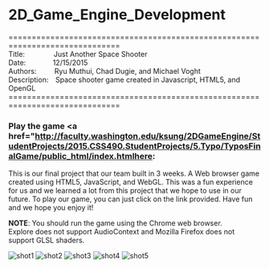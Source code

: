 # 2D_Game_Engine_Development

==============================================================================<br>
Title:&emsp;&emsp;&emsp;&nbsp;&nbsp;&nbsp;
Just Another Space Shooter<br>
Date:&emsp;&emsp;&emsp;&nbsp;&nbsp;
12/15/2015<br>
Authors:&emsp;&emsp;&nbsp;&nbsp;Ryu Muthui, Chad Dugie, and Michael Voght<br>
Description:&emsp;Space shooter game created in Javascript, HTML5, and OpenGL
==============================================================================<br>

### Play the game <strong><a href="http://faculty.washington.edu/ksung/2DGameEngine/StudentProjects/2015.CSS490.StudentProjects/5.Typo/TyposFinalGame/public_html/index.htmlhere</a></strong>:

This is our final project that our team built in 3 weeks. A Web browser game created using HTML5, JavaScript, and WebGL.
This was a fun experience for us and we learned a lot from this project that we hope to use in our future.
To play our game, you can just click on the link provided. Have fun and we hope you enjoy it!

<strong>NOTE</strong>: You should run the game using the Chrome web browser.<br>
Explore does not support AudioContext and Mozilla Firefox does not support GLSL shaders.

![shot1](https://cloud.githubusercontent.com/assets/10789046/24624412/a5df0e10-1860-11e7-9807-322af7f25708.png)
![shot2](https://cloud.githubusercontent.com/assets/10789046/24624413/a5e2cf50-1860-11e7-8272-ed45f66b09f7.png)
![shot3](https://cloud.githubusercontent.com/assets/10789046/24624414/a5e79800-1860-11e7-9d28-6cb85a2a389e.png)
![shot4](https://cloud.githubusercontent.com/assets/10789046/24624415/a5e7ddd8-1860-11e7-9b82-8e4d8029e3f0.png)
![shot5](https://cloud.githubusercontent.com/assets/10789046/24624416/a5ecc14a-1860-11e7-8949-48298bc86e59.png)
